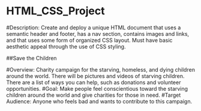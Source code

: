# HTML_CSS_Project

#Description: Create and deploy a unique HTML document that uses a semantic header and footer, has a nav section, contains images and links, and that uses some form of organized CSS layout.  Must have basic aesthetic appeal through the use of CSS styling.

##Save the Children

#Overview: Charity campaign for the starving, homeless, and dying children around the world. There will be pictures and videos of  starving children. There are a list of ways you can help, such as donations and volunteer opportunities.
#Goal: Make people feel conscientious toward the starving children around the world  and  give charities for those in need. 
#Target Audience: Anyone who feels bad and wants to contribute to this campaign. 
